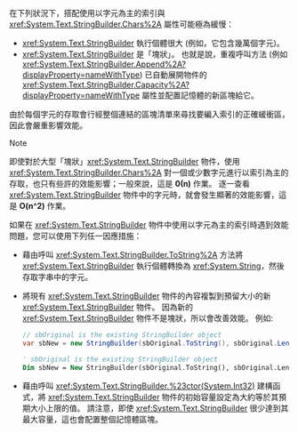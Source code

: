 在下列狀況下，搭配使用以字元為主的索引與 <xref:System.Text.StringBuilder.Chars%2A> 屬性可能極為緩慢：

- <xref:System.Text.StringBuilder> 執行個體很大 (例如，它包含幾萬個字元)。
- <xref:System.Text.StringBuilder> 是「塊狀」。 也就是說，重複呼叫方法 (例如 <xref:System.Text.StringBuilder.Append%2A?displayProperty=nameWithType>) 已自動展開物件的 <xref:System.Text.StringBuilder.Capacity%2A?displayProperty=nameWithType> 屬性並配置記憶體的新區塊給它。

由於每個字元的存取會行經整個連結的區塊清單來尋找要編入索引的正確緩衝區，因此會嚴重影響效能。

> [!NOTE]
>  即使對於大型「塊狀」<xref:System.Text.StringBuilder> 物件，使用 <xref:System.Text.StringBuilder.Chars%2A> 對一個或少數字元進行以索引為主的存取，也只有些許的效能影響；一般來說，這是 **0(n)** 作業。 逐一查看 <xref:System.Text.StringBuilder> 物件中的字元時，就會發生顯著的效能影響，這是 **O(n^2)** 作業。 

如果在 <xref:System.Text.StringBuilder> 物件中使用以字元為主的索引時遇到效能問題，您可以使用下列任一因應措施：

- 藉由呼叫 <xref:System.Text.StringBuilder.ToString%2A> 方法將 <xref:System.Text.StringBuilder> 執行個體轉換為 <xref:System.String>，然後存取字串中的字元。

- 將現有 <xref:System.Text.StringBuilder> 物件的內容複製到預留大小的新 <xref:System.Text.StringBuilder> 物件。 因為新的 <xref:System.Text.StringBuilder> 物件不是塊狀，所以會改善效能。 例如: 

   ```csharp
   // sbOriginal is the existing StringBuilder object
   var sbNew = new StringBuilder(sbOriginal.ToString(), sbOriginal.Length);
   ```
   ```vb
   ' sbOriginal is the existing StringBuilder object
   Dim sbNew = New StringBuilder(sbOriginal.ToString(), sbOriginal.Length)
   ```
- 藉由呼叫 <xref:System.Text.StringBuilder.%23ctor(System.Int32)> 建構函式，將 <xref:System.Text.StringBuilder> 物件的初始容量設定為大約等於其預期大小上限的值。 請注意，即使 <xref:System.Text.StringBuilder> 很少達到其最大容量，這也會配置整個記憶體區塊。

